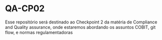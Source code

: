 # QA-CP02
Esse repositório será destinado ao Checkpoint 2 da matéria de Compliance and Quality assurance, onde estaremos abordando os assuntos COBIT, git flow, e normas regulamentadoras
